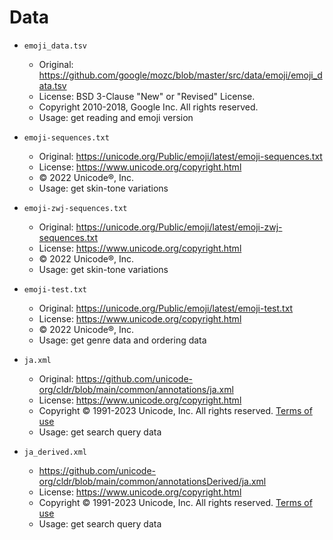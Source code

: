 # Data

* `emoji_data.tsv`
  * Original: https://github.com/google/mozc/blob/master/src/data/emoji/emoji_data.tsv
  * License: BSD 3-Clause "New" or "Revised" License. 
  * Copyright 2010-2018, Google Inc. All rights reserved.
  * Usage: get reading and emoji version
* `emoji-sequences.txt`
  * Original: https://unicode.org/Public/emoji/latest/emoji-sequences.txt
  * License: https://www.unicode.org/copyright.html
  * © 2022 Unicode®, Inc.
  * Usage: get skin-tone variations

* `emoji-zwj-sequences.txt`
  * Original: https://unicode.org/Public/emoji/latest/emoji-zwj-sequences.txt
  * License: https://www.unicode.org/copyright.html
  * © 2022 Unicode®, Inc.
  * Usage: get skin-tone variations
* `emoji-test.txt`
  * Original: https://unicode.org/Public/emoji/latest/emoji-test.txt
  * License: https://www.unicode.org/copyright.html
  * © 2022 Unicode®, Inc.
  * Usage: get genre data and ordering data


* `ja.xml`
  * Original: https://github.com/unicode-org/cldr/blob/main/common/annotations/ja.xml
  * License: https://www.unicode.org/copyright.html
  * Copyright © 1991-2023 Unicode, Inc. All rights reserved. [Terms of use](https://www.unicode.org/copyright.html)
  * Usage: get search query data
* `ja_derived.xml`
  * https://github.com/unicode-org/cldr/blob/main/common/annotationsDerived/ja.xml
  * License: https://www.unicode.org/copyright.html
  * Copyright © 1991-2023 Unicode, Inc. All rights reserved. [Terms of use](https://www.unicode.org/copyright.html)
  * Usage: get search query data

